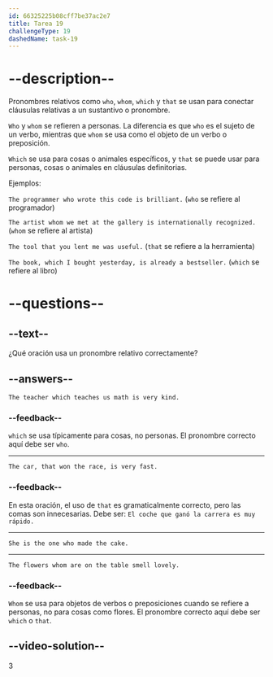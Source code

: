 ```yaml
---
id: 66325225b08cff7be37ac2e7
title: Tarea 19
challengeType: 19
dashedName: task-19
---
```


# --description--

Pronombres relativos como `who`, `whom`, `which` y `that` se usan para conectar cláusulas relativas a un sustantivo o pronombre.

`Who` y `whom` se refieren a personas. La diferencia es que `who` es el sujeto de un verbo, mientras que `whom` se usa como el objeto de un verbo o preposición.

`Which` se usa para cosas o animales específicos, y `that` se puede usar para personas, cosas o animales en cláusulas definitorias.

Ejemplos:

`The programmer who wrote this code is brilliant.` (`who` se refiere al programador)

`The artist whom we met at the gallery is internationally recognized.` (`whom` se refiere al artista)

`The tool that you lent me was useful.` (`that` se refiere a la herramienta)

`The book, which I bought yesterday, is already a bestseller.` (`which` se refiere al libro)

# --questions--

## --text--

¿Qué oración usa un pronombre relativo correctamente?

## --answers--

`The teacher which teaches us math is very kind.`

### --feedback--

`which` se usa típicamente para cosas, no personas. El pronombre correcto aquí debe ser `who`.

---

`The car, that won the race, is very fast.`

### --feedback--

En esta oración, el uso de `that` es gramaticalmente correcto, pero las comas son innecesarias. Debe ser: `El coche que ganó la carrera es muy rápido.`

---

`She is the one who made the cake.`

---

`The flowers whom are on the table smell lovely.`

### --feedback--

`Whom` se usa para objetos de verbos o preposiciones cuando se refiere a personas, no para cosas como flores. El pronombre correcto aquí debe ser `which` o `that`.

## --video-solution--

3
